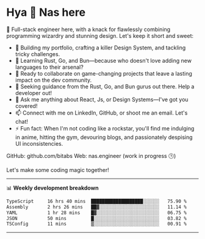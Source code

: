 # Hya 👋 Nas here

👋 Full-stack engineer here, with a knack for flawlessly combining programming wizardry and stunning design. Let's keep it short and sweet:

- 🔭 Building my portfolio, crafting a killer Design System, and tackling tricky challenges.
- 🌱 Learning Rust, Go, and Bun—because who doesn't love adding new languages to their arsenal?
- 👯 Ready to collaborate on game-changing projects that leave a lasting impact on the dev community.
- 🤔 Seeking guidance from the Rust, Go, and Bun gurus out there. Help a developer out!
- 💬 Ask me anything about React, Js, or Design Systems—I've got you covered!
- 📫 Connect with me on LinkedIn, GitHub, or shoot me an email. Let's chat!
- ⚡ Fun fact: When I'm not coding like a rockstar, you'll find me indulging in anime, hitting the gym, devouring blogs, and passionately despising UI inconsistencies.

GitHub: github.com/bitabs
Web: nas.engineer (work in progress 🕒)

Let's make some coding magic together!

-------
📊 **Weekly development breakdown**
<!--START_SECTION:waka-->

```txt
TypeScript     16 hrs 40 mins  ███████████████████░░░░░░   75.90 %
Assembly       2 hrs 26 mins   ██▓░░░░░░░░░░░░░░░░░░░░░░   11.14 %
YAML           1 hr 28 mins    █▓░░░░░░░░░░░░░░░░░░░░░░░   06.75 %
JSON           50 mins         █░░░░░░░░░░░░░░░░░░░░░░░░   03.82 %
TSConfig       11 mins         ▒░░░░░░░░░░░░░░░░░░░░░░░░   00.91 %
```

<!--END_SECTION:waka-->
-------
